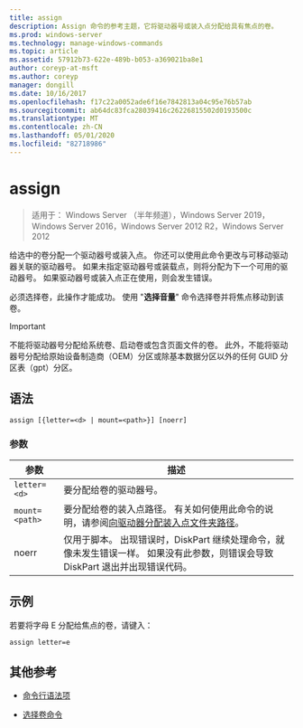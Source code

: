 ```yaml
---
title: assign
description: Assign 命令的参考主题，它将驱动器号或装入点分配给具有焦点的卷。
ms.prod: windows-server
ms.technology: manage-windows-commands
ms.topic: article
ms.assetid: 57912b73-622e-489b-b053-a369021ba8e1
author: coreyp-at-msft
ms.author: coreyp
manager: dongill
ms.date: 10/16/2017
ms.openlocfilehash: f17c22a0052ade6f16e7842813a04c95e76b57ab
ms.sourcegitcommit: ab64dc83fca28039416c26226815502d0193500c
ms.translationtype: MT
ms.contentlocale: zh-CN
ms.lasthandoff: 05/01/2020
ms.locfileid: "82718986"
---
```

# <a name="assign"></a>assign

> 适用于： Windows Server （半年频道），Windows Server 2019，Windows Server 2016，Windows Server 2012 R2，Windows Server 2012

给选中的卷分配一个驱动器号或装入点。 你还可以使用此命令更改与可移动驱动器关联的驱动器号。 如果未指定驱动器号或装载点，则将分配为下一个可用的驱动器号。 如果驱动器号或装入点正在使用，则会发生错误。

必须选择卷，此操作才能成功。 使用 "**选择音量**" 命令选择卷并将焦点移动到该卷。

> [!IMPORTANT]
> 不能将驱动器号分配给系统卷、启动卷或包含页面文件的卷。 此外，不能将驱动器号分配给原始设备制造商（OEM）分区或除基本数据分区以外的任何 GUID 分区表（gpt）分区。

## <a name="syntax"></a>语法

```
assign [{letter=<d> | mount=<path>}] [noerr]
```

### <a name="parameters"></a>参数

| 参数 | 描述 |
| --------- | ----------- |
| `letter=<d>` | 要分配给卷的驱动器号。 |
| `mount=<path>` | 要分配给卷的装入点路径。 有关如何使用此命令的说明，请参阅[向驱动器分配装入点文件夹路径](https://docs.microsoft.com/windows-server/storage/disk-management/assign-a-mount-point-folder-path-to-a-drive)。 |
| noerr | 仅用于脚本。 出现错误时，DiskPart 继续处理命令，就像未发生错误一样。 如果没有此参数，则错误会导致 DiskPart 退出并出现错误代码。 |

## <a name="examples"></a>示例

若要将字母 E 分配给焦点的卷，请键入：

```
assign letter=e
```

## <a name="additional-references"></a>其他参考

- [命令行语法项](command-line-syntax-key.md)

- [选择卷命令](select-volume.md)